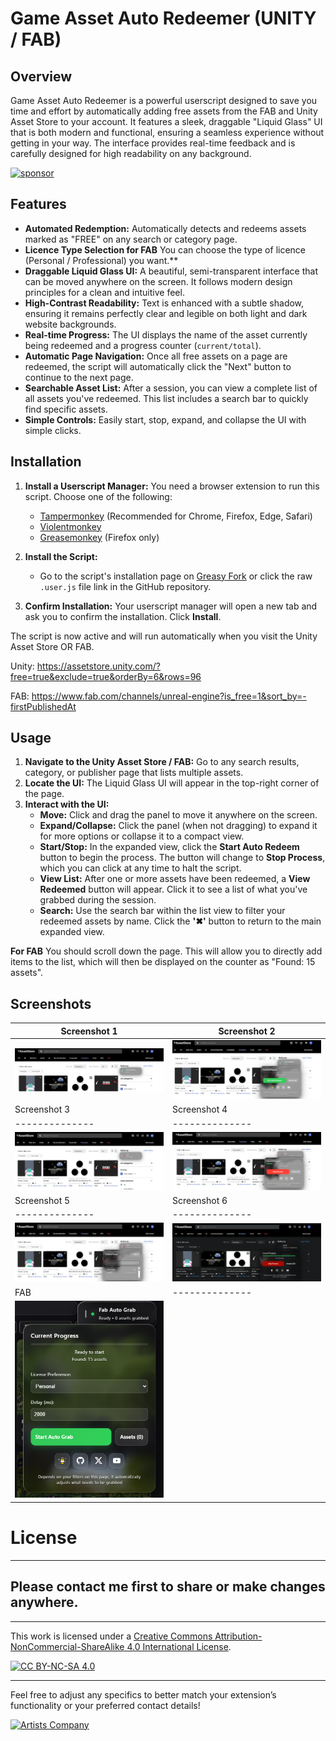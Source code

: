 # Game Asset Auto Redeemer (UNITY / FAB)

## Overview

Game Asset Auto Redeemer is a powerful userscript designed to save you time and effort by automatically adding free assets from the FAB and Unity Asset Store to your account. It features a sleek, draggable "Liquid Glass" UI that is both modern and functional, ensuring a seamless experience without getting in your way. The interface provides real-time feedback and is carefully designed for high readability on any background.

[![sponsor](https://www.buymeacoffee.com/assets/img/custom_images/orange_img.png)](https://www.buymeacoffee.com/creos)

## Features

*   **Automated Redemption:** Automatically detects and redeems assets marked as "FREE" on any search or category page.
*   **Licence Type Selection for FAB** You can choose the type of licence (Personal / Professional) you want.**
*   **Draggable Liquid Glass UI:** A beautiful, semi-transparent interface that can be moved anywhere on the screen. It follows modern design principles for a clean and intuitive feel.
*   **High-Contrast Readability:** Text is enhanced with a subtle shadow, ensuring it remains perfectly clear and legible on both light and dark website backgrounds.
*   **Real-time Progress:** The UI displays the name of the asset currently being redeemed and a progress counter (`current/total`).
*   **Automatic Page Navigation:** Once all free assets on a page are redeemed, the script will automatically click the "Next" button to continue to the next page.
*   **Searchable Asset List:** After a session, you can view a complete list of all assets you've redeemed. This list includes a search bar to quickly find specific assets.
*   **Simple Controls:** Easily start, stop, expand, and collapse the UI with simple clicks.


## Installation

1.  **Install a Userscript Manager:** You need a browser extension to run this script. Choose one of the following:
    *   [Tampermonkey](https://www.tampermonkey.net/) (Recommended for Chrome, Firefox, Edge, Safari)
    *   [Violentmonkey](https://violentmonkey.github.io/)
    *   [Greasemonkey](https://www.greasespot.net/) (Firefox only)

2.  **Install the Script:**
    *   Go to the script's installation page on [Greasy Fork](https://greasyfork.org/en/users/1496946-creos) or click the raw `.user.js` file link in the GitHub repository.

3.  **Confirm Installation:** Your userscript manager will open a new tab and ask you to confirm the installation. Click **Install**.

The script is now active and will run automatically when you visit the Unity Asset Store OR FAB.

Unity: https://assetstore.unity.com/?free=true&exclude=true&orderBy=6&rows=96

FAB: https://www.fab.com/channels/unreal-engine?is_free=1&sort_by=-firstPublishedAt


## Usage

1.  **Navigate to the Unity Asset Store / FAB:** Go to any search results, category, or publisher page that lists multiple assets.
2.  **Locate the UI:** The Liquid Glass UI will appear in the top-right corner of the page.
3.  **Interact with the UI:**
    *   **Move:** Click and drag the panel to move it anywhere on the screen.
    *   **Expand/Collapse:** Click the panel (when not dragging) to expand it for more options or collapse it to a compact view.
    *   **Start/Stop:** In the expanded view, click the **Start Auto Redeem** button to begin the process. The button will change to **Stop Process**, which you can click at any time to halt the script.
    *   **View List:** After one or more assets have been redeemed, a **View Redeemed** button will appear. Click it to see a list of what you've grabbed during the session.
    *   **Search:** Use the search bar within the list view to filter your redeemed assets by name. Click the **'✖'** button to return to the main expanded view.

**For FAB** You should scroll down the page. This will allow you to directly add items to the list, which will then be displayed on the counter as "Found: 15 assets".

## Screenshots

| Screenshot 1 | Screenshot 2 |
|--------------|--------------|
| ![Screenshot 1](https://raw.githubusercontent.com/creosB/Game-Asset-Auto-Redeemer/refs/heads/main/images/1.png) | ![Screenshot 2](https://raw.githubusercontent.com/creosB/Game-Asset-Auto-Redeemer/refs/heads/main/images/2.png) |
| Screenshot 3 | Screenshot 4 |
|--------------|--------------|
| ![Screenshot 3](https://raw.githubusercontent.com/creosB/Game-Asset-Auto-Redeemer/refs/heads/main/images/3.png) | ![Screenshot 4](https://raw.githubusercontent.com/creosB/Game-Asset-Auto-Redeemer/refs/heads/main/images/4.png) |
| Screenshot 5 | Screenshot 6 |
|--------------|--------------|
| ![Screenshot 5](https://raw.githubusercontent.com/creosB/Game-Asset-Auto-Redeemer/refs/heads/main/images/5.png) | ![Screenshot 6](https://raw.githubusercontent.com/creosB/Game-Asset-Auto-Redeemer/refs/heads/main/images/6.png) |
| FAB |--------------|
| ![Screenshot 7](https://raw.githubusercontent.com/creosB/Game-Asset-Auto-Redeemer/refs/heads/main/images/7.png) |


# License

---

## Please contact me first to share or make changes anywhere.
***
This work is licensed under a
[Creative Commons Attribution-NonCommercial-ShareAlike 4.0 International License][cc-by-nc-sa].

[![CC BY-NC-SA 4.0][cc-by-nc-sa-image]][cc-by-nc-sa]

[cc-by-nc-sa]: http://creativecommons.org/licenses/by-nc-sa/4.0/
[cc-by-nc-sa-image]: https://licensebuttons.net/l/by-nc-sa/4.0/88x31.png
[cc-by-nc-sa-shield]: https://img.shields.io/badge/License-CC%20BY--NC--SA%204.0-lightgrey.svg
***

Feel free to adjust any specifics to better match your extension’s functionality or your preferred contact details!

<a href="https://artistscompany.net/">
  <img src="https://raw.githubusercontent.com/creosB/presentation/main/background.png" alt="Artists Company" width="800">
</a>
